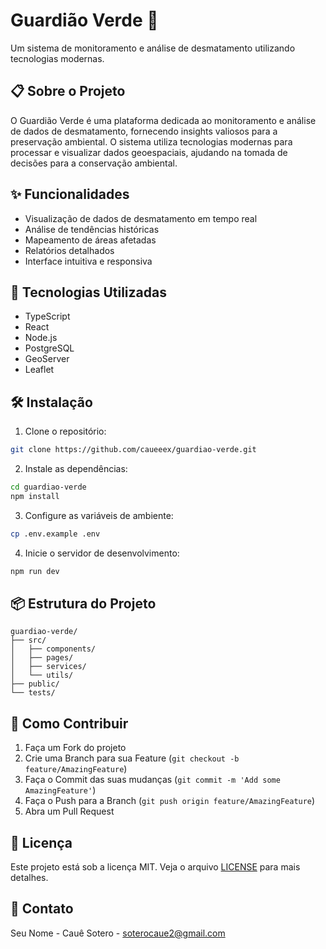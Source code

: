 # Guardião Verde 🌳

Um sistema de monitoramento e análise de desmatamento utilizando tecnologias modernas.

## 📋 Sobre o Projeto

O Guardião Verde é uma plataforma dedicada ao monitoramento e análise de dados de desmatamento, fornecendo insights valiosos para a preservação ambiental. O sistema utiliza tecnologias modernas para processar e visualizar dados geoespaciais, ajudando na tomada de decisões para a conservação ambiental.

## ✨ Funcionalidades

- Visualização de dados de desmatamento em tempo real
- Análise de tendências históricas
- Mapeamento de áreas afetadas
- Relatórios detalhados
- Interface intuitiva e responsiva

## 🚀 Tecnologias Utilizadas

- TypeScript
- React
- Node.js
- PostgreSQL
- GeoServer
- Leaflet

## 🛠️ Instalação

1. Clone o repositório:
```bash
git clone https://github.com/caueeex/guardiao-verde.git
```

2. Instale as dependências:
```bash
cd guardiao-verde
npm install
```

3. Configure as variáveis de ambiente:
```bash
cp .env.example .env
```

4. Inicie o servidor de desenvolvimento:
```bash
npm run dev
```

## 📦 Estrutura do Projeto

```
guardiao-verde/
├── src/
│   ├── components/
│   ├── pages/
│   ├── services/
│   └── utils/
├── public/
└── tests/
```

## 🤝 Como Contribuir

1. Faça um Fork do projeto
2. Crie uma Branch para sua Feature (`git checkout -b feature/AmazingFeature`)
3. Faça o Commit das suas mudanças (`git commit -m 'Add some AmazingFeature'`)
4. Faça o Push para a Branch (`git push origin feature/AmazingFeature`)
5. Abra um Pull Request

## 📝 Licença

Este projeto está sob a licença MIT. Veja o arquivo [LICENSE](LICENSE) para mais detalhes.

## 📧 Contato

Seu Nome - Cauê Sotero - soterocaue2@gmail.com
